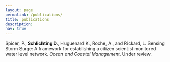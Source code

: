 ```yaml
---
layout: page
permalink: /publications/
title: publications
description:
nav: true
---
```


Spicer, P., **Schlichting D.**, Huguenard K., Roche, A., and Rickard, L.
Sensing Storm Surge: A framework for establishing a citizen scientist monitored
water level network. *Ocean and Coastal Management*. Under review.
